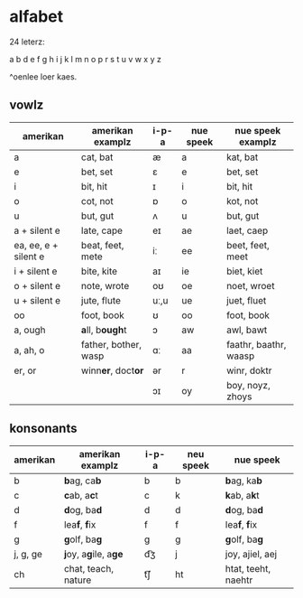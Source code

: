 # alfabet

24 leterz:

a b d e f g h i j k l m n o p r s t u v w x y z

^oenlee loer kaes.

## vowlz

| amerikan | amerikan examplz | i-p-a | nue speek | nue speek examplz |
| --- | --- | --- | --- | --- |
| a | cat, bat | æ | a | kat, bat |
| e | bet, set | ɛ | e | bet, set |
| i | bit, hit | ɪ | i | bit, hit |
| o | cot, not | ɒ | o | kot, not |
| u | but, gut | ʌ | u | but, gut |
| a + silent e | late, cape | eɪ | ae | laet, caep |
| ea, ee, e + silent e | beat, feet, mete | iː | ee | beet, feet, meet |
| i + silent e | bite, kite | aɪ | ie | biet, kiet |
| o + silent e | note, wrote | oʊ | oe | noet, wroet |
| u + silent e | jute, flute | uː,u | ue | juet, fluet |
| oo | foot, book | ʊ | oo | foot, book |
| a, ough | **a**ll, b**ough**t | ɔ | aw | awl, bawt | 
| a, ah, o | father, bother, wasp | ɑː | aa | faathr, baathr, waasp |
| er, or | winn**er**, doct**or** | ər | r | winr, doktr | 
|  |  | ɔɪ | oy | boy, noyz, zhoys |

## konsonants

| amerikan | amerikan examplz | i-p-a | neu speek | nue speek |
| --- | --- | --- | --- | --- |
| b | **b**ag, ca**b** | b | b | **b**ag, ka**b** |
| c | **c**ab, a**c**t | c | k |  **k**ab, a**k**t |
| d | **d**og, ba**d** | d | d | **d**og, ba**d** |
| f | lea**f**, **f**ix | f | f | lea**f**, **f**ix |
| g | **g**olf, ba**g** | ɡ | g | **g**olf, ba**g** |
| j, g, ge | **j**oy, a**g**ile, a**ge** | d͡ʒ | j | joy, ajiel, aej |
| ch | chat, teach, nature | t͡ʃ | ht | htat, teeht, naehtr | 
